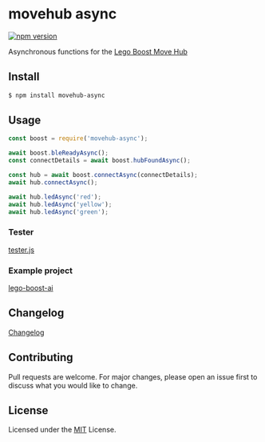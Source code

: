 # movehub async

[![npm version](https://badge.fury.io/js/movehub-async.svg)](https://badge.fury.io/js/movehub-async)

Asynchronous functions for the [Lego Boost Move Hub](https://github.com/hobbyquaker/node-movehub)

## Install

```sh
$ npm install movehub-async
```

## Usage

```js
const boost = require('movehub-async');

await boost.bleReadyAsync();
const connectDetails = await boost.hubFoundAsync();

const hub = await boost.connectAsync(connectDetails);
await hub.connectAsync();

await hub.ledAsync('red');
await hub.ledAsync('yellow');
await hub.ledAsync('green');
```

### Tester

[tester.js](https://github.com/ttu/node-movehub-async/blob/master/tester.js)

### Example project

[lego-boost-ai](https://github.com/ttu/lego-boost-ai)

## Changelog

[Changelog](https://github.com/ttu/node-movehub-async/blob/master/CHANGELOG.md)

## Contributing

Pull requests are welcome. For major changes, please open an issue first to discuss what you would like to change.

## License

Licensed under the [MIT](https://github.com/ttu/node-movehub-async/blob/master/LICENSE) License.